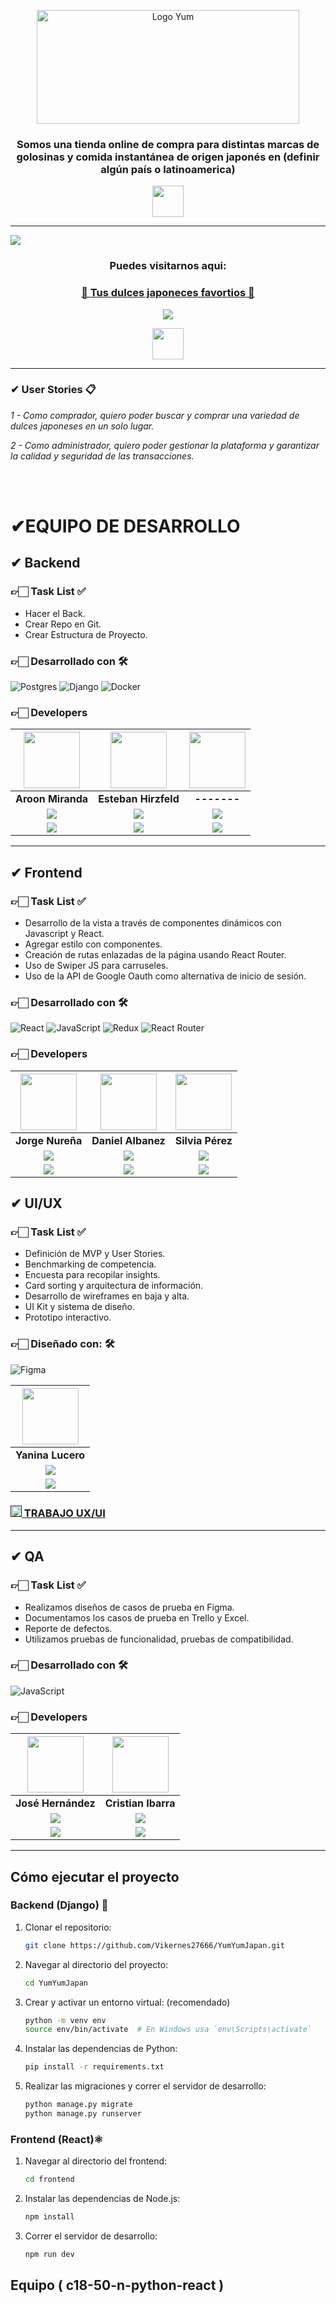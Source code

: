 <p align="center">
  <img src="https://res.cloudinary.com/duwahxygm/image/upload/v1717402904/logo-yum-yum_cy2lq2.png" alt="Logo Yum" width="420" height="182">
</p>


<div align="center">
  <h3>Somos una tienda online de compra para distintas marcas de golosinas y comida instantánea de origen japonés en (definir algún país o latinoamerica)</h3>
</div>


<p align="center" ><img width="50px" align="center"src="https://res.cloudinary.com/duwahxygm/image/upload/v1717467187/caramelo_ymge6w.png"></p> 

<hr/>

<img align="center" src="https://res.cloudinary.com/duwahxygm/image/upload/v1717403580/Frame_609_ervdnk.png">

<h3 align="center"  ><b>Puedes visitarnos aqui:</b></h3>
<h3 align="center"><a href="" target="_blank" rel="noopener noreferrer"> 🍭 Tus dulces japoneces favortios 🍭</a></h3>
<p  align="center" ><a href="" target="_blank" rel="noopener noreferrer"> <img src="https://img.shields.io/badge/Video Preview%20-%23FF0000.svg?&style=for-the-badge&logo=YouTube&logoColor=white"/></a></p>
<p align="center" ><img width="50px" align="center"src="https://res.cloudinary.com/duwahxygm/image/upload/v1717467187/caramelo_ymge6w.png"></p> 

<hr/>


### ✔ User Stories 📋

_1 - Como comprador, quiero poder buscar y comprar una variedad de dulces japoneses en un solo lugar._

_2 - 
Como administrador, quiero poder gestionar la plataforma y garantizar la
calidad y seguridad de las transacciones._


<br>

<br>


# ✔EQUIPO DE DESARROLLO


## ✔ Backend

### 👉🏻 Task List ✅

- Hacer el Back.
- Crear Repo en Git.
- Crear Estructura de Proyecto. 


### 👉🏻 Desarrollado con 🛠️

![Postgres](https://img.shields.io/badge/postgres-%23316192.svg?style=for-the-badge&logo=postgresql&logoColor=white) ![Django](https://img.shields.io/badge/django-%23092E20.svg?style=for-the-badge&logo=django&logoColor=white) ![Docker](https://img.shields.io/badge/docker-%230db7ed.svg?style=for-the-badge&logo=docker&logoColor=white)

### 👉🏻 Developers

| <img src="https://media.licdn.com/dms/image/D4E03AQGkfkdjTo337A/profile-displayphoto-shrink_200_200/0/1705889251357?e=1723075200&v=beta&t=BA1TLdkw6O-0XQcGFkIwsB0f2yJv9RezZSe4fbV5o7U" width=90> | <img src="https://media.licdn.com/dms/image/D4D35AQFhmAtHBEqkwQ/profile-framedphoto-shrink_200_200/0/1645732758203?e=1718326800&v=beta&t=Ln-nFNf7sLDD2WJOTSmvj2LRAie-EahUrrHM9xamO8M" width=90> | <img src="" width=90> |
|:-:|:-:|:-:|
| **Aroon Miranda** | **Esteban Hirzfeld** | **-------** |
| <a href="https://github.com/Vikernes27666"><img src="https://img.shields.io/badge/github-%23121011.svg?&style=for-the-badge&logo=github&logoColor=white"/></a> | <a href="https://github.com/estebanhirzfeld"><img src="https://img.shields.io/badge/github-%23121011.svg?&style=for-the-badge&logo=github&logoColor=white"/></a> | <a href=""><img src="https://img.shields.io/badge/github-%23121011.svg?&style=for-the-badge&logo=github&logoColor=white"/></a> |
| <a href="https://www.linkedin.com/in/roberto-aroon-miranda-campos-175a7a2a5/"><img src="https://img.shields.io/badge/linkedin%20-%230077B5.svg?&style=for-the-badge&logo=linkedin&logoColor=white"/></a> | <a href="https://www.linkedin.com/in/esteban-hirzfeld/"><img src="https://img.shields.io/badge/linkedin%20-%230077B5.svg?&style=for-the-badge&logo=linkedin&logoColor=white"/></a> | <a href=""><img src="https://img.shields.io/badge/linkedin%20-%230077B5.svg?&style=for-the-badge&logo=linkedin&logoColor=white"/></a> |




<hr/>

## ✔ Frontend

### 👉🏻 Task List ✅

- Desarrollo de la vista a través de componentes dinámicos con Javascript y React.
- Agregar estilo con componentes.
- Creación de rutas enlazadas de la página usando React Router.
- Uso de Swiper JS para carruseles.
- Uso de la API de Google Oauth como alternativa de inicio de sesión.


### 👉🏻 Desarrollado con 🛠️

![React](https://img.shields.io/badge/React-149eca?style=for-the-badge&logo=react&logoColor=fff) ![JavaScript](https://img.shields.io/badge/JavaScript-%23323330.svg?style=for-the-badge&logo=Javascript&logoColor=%23F7DF1E)  ![Redux](https://img.shields.io/badge/Redux_Toolkit-%23593d88.svg?style=for-the-badge&logo=redux&logoColor=white)  ![React Router](https://img.shields.io/badge/React_Router-000?style=for-the-badge&logo=reactrouter&logoColor=fff) 

### 👉🏻 Developers

| <img src="https://media.licdn.com/dms/image/D4E03AQGZJJv0KS8Vkw/profile-displayphoto-shrink_800_800/0/1693603245179?e=1723075200&v=beta&t=-Pp77Td29CK9V53MrKUebmI77orn7RrwB8AP02d5sNo" width=90> | <img src="https://media.licdn.com/dms/image/D4D03AQEUHIyvHVlung/profile-displayphoto-shrink_200_200/0/1715189890070?e=1723075200&v=beta&t=DHisqb25JaN8zJK4ZBxXZc5Vi2tDaQjQWwvwQFStY1w" width=90> | <img src="https://media.licdn.com/dms/image/D4D03AQGzNF2yW3kf3A/profile-displayphoto-shrink_200_200/0/1694026793891?e=1723075200&v=beta&t=9f2UDIkJwzD6D84qrt-mbz-nirHtRqIT77pskuehyAk" width=90> |
|:-:|:-:|:-:|
| **Jorge Nureña** | **Daniel Albanez** | **Silvia Pérez** |
| <a href="https://github.com/GeorgeTech20"><img src="https://img.shields.io/badge/github-%23121011.svg?&style=for-the-badge&logo=github&logoColor=white"/></a> | <a href="https://github.com/AlexUnju"><img src="https://img.shields.io/badge/github-%23121011.svg?&style=for-the-badge&logo=github&logoColor=white"/></a> | <a href="https://github.com/Silvia9680"><img src="https://img.shields.io/badge/github-%23121011.svg?&style=for-the-badge&logo=github&logoColor=white"/></a> |
| <a href="https://www.linkedin.com/in/jorge-nureña"><img src="https://img.shields.io/badge/linkedin%20-%230077B5.svg?&style=for-the-badge&logo=linkedin&logoColor=white"/></a> | <a href="https://www.linkedin.com/in/alexxe"><img src="https://img.shields.io/badge/linkedin%20-%230077B5.svg?&style=for-the-badge&logo=linkedin&logoColor=white"/></a> | <a href="https://www.linkedin.com/in/silvia-p%C3%A9rez-72682217b/"><img src="https://img.shields.io/badge/linkedin%20-%230077B5.svg?&style=for-the-badge&logo=linkedin&logoColor=white"/></a> |



## ✔ UI/UX

### 👉🏻 Task List ✅

- Definición de MVP y User Stories.
- Benchmarking de competencia.
- Encuesta para recopilar insights.
- Card sorting y arquitectura de información.
- Desarrollo de wireframes en baja y alta.
- UI Kit y sistema de diseño.
- Prototipo interactivo.


### 👉🏻 Diseñado con: 🛠️

![Figma](https://img.shields.io/badge/Figma-%23F24E1E.svg?style=for-the-badge&logo=Figma&logoColor=white)

| <img src="https://res.cloudinary.com/duwahxygm/image/upload/v1717469484/yanina_moutlh.jpg" width=90>|
|:-:|
| **Yanina Lucero**| 
| <a href="https://www.behance.net/yaninalucero"><img src="https://img.shields.io/badge/Behance-0054F7?style=for-the-badge&logo=behance&logoColor=white"/></a> |
|<a href="https://www.linkedin.com/in/yaninalucero/"><img src="https://img.shields.io/badge/linkedin%20-%230077B5.svg?&style=for-the-badge&logo=linkedin&logoColor=white"/></a> |


### <a href=""><img height="18px" src="https://img.icons8.com/color/344/figma--v1.png"/> TRABAJO UX/UI</a>

<hr/>

## ✔ QA

### 👉🏻 Task List ✅

- Realizamos diseños de casos de prueba en Figma.
- Documentamos los casos de prueba en Trello y Excel.
- Reporte de defectos.
- Utilizamos pruebas de funcionalidad, pruebas de compatibilidad.


### 👉🏻 Desarrollado con 🛠️

![JavaScript](https://img.shields.io/badge/JavaScript-%23323330.svg?style=for-the-badge&logo=Javascript&logoColor=%23F7DF1E) 
### 👉🏻 Developers

| <img src="https://media.licdn.com/dms/image/D5603AQHHaGtk99jLDg/profile-displayphoto-shrink_400_400/0/1715359339512?e=1723075200&v=beta&t=0fikBD7tF2YofAH47DAExj9-IhWnnycgtavMnOxgYVE" width=90> | <img src="https://media.licdn.com/dms/image/D4D35AQGcqsX7NdgDrw/profile-framedphoto-shrink_800_800/0/1717415588448?e=1718316000&v=beta&t=it9rYuV2xZo7M2x7Yt3-OPUm6Zarr3HTM3ayCx_YPGc" width=90> |
|:-:|:-:|
| **José Hernández** | **Cristian Ibarra** | 
| <a href="https://github.com/leandro130795"><img src="https://img.shields.io/badge/github-%23121011.svg?&style=for-the-badge&logo=github&logoColor=white"/></a> | <a href=""><img src="https://img.shields.io/badge/github-%23121011.svg?&style=for-the-badge&logo=github&logoColor=white"/></a> | <a href=""><img src="https://img.shields.io/badge/github-%23121011.svg?&style=for-the-badge&logo=github&logoColor=white"/></a> |
| <a href="http://www.linkedin.com/in/josé-leandro-hernández-góngora-860b371ba"><img src="https://img.shields.io/badge/linkedin%20-%230077B5.svg?&style=for-the-badge&logo=linkedin&logoColor=white"/></a> | <a href="https://www.linkedin.com/in/cristian-ibarra-a433842a4/"><img src="https://img.shields.io/badge/linkedin%20-%230077B5.svg?&style=for-the-badge&logo=linkedin&logoColor=white"/></a> | <a href=""><img src="https://img.shields.io/badge/linkedin%20-%230077B5.svg?&style=for-the-badge&logo=linkedin&logoColor=white"/></a> |

<hr/>

## Cómo ejecutar el proyecto

### Backend (Django) 🐍

1. Clonar el repositorio:

   ```sh
   git clone https://github.com/Vikernes27666/YumYumJapan.git
   ```

2. Navegar al directorio del proyecto:

   ```sh
   cd YumYumJapan
   ```

3. Crear y activar un entorno virtual: (recomendado)

   ```sh
   python -m venv env
   source env/bin/activate  # En Windows usa `env\Scripts\activate`
   ```

4. Instalar las dependencias de Python:

   ```sh
   pip install -r requirements.txt
   ```

5. Realizar las migraciones y correr el servidor de desarrollo:

   ```sh
   python manage.py migrate
   python manage.py runserver
   ```

### Frontend (React)⚛️

1. Navegar al directorio del frontend:

   ```sh
   cd frontend
   ```

2. Instalar las dependencias de Node.js:

   ```sh
   npm install
   ```

3. Correr el servidor de desarrollo:

   ```sh
   npm run dev
   ```


## Equipo ( c18-50-n-python-react )


